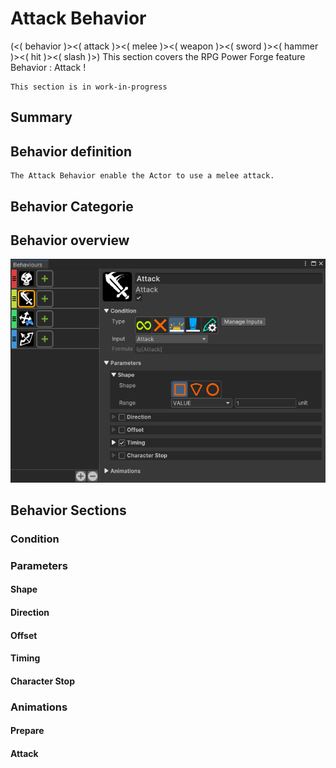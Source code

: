 # Attack Behavior
(<( behavior )><( attack )><( melee )><( weapon )><( sword )><( hammer )><( hit )><( slash )>)
This section covers the RPG Power Forge feature Behavior : Attack  !

```admonish warning title="Working, working ..."
This section is in work-in-progress
```

## Summary

## Behavior definition
```admonish summary title="Attack Behavior"
The Attack Behavior enable the Actor to use a melee attack.
```

## Behavior Categorie



## Behavior overview

![window_overview.png](../../../../../../../../media/user_manual/game_mecanics/behaviors/window_overview.png)


## Behavior Sections

### Condition

### Parameters
#### Shape
#### Direction
#### Offset
#### Timing
#### Character Stop
### Animations
#### Prepare
#### Attack